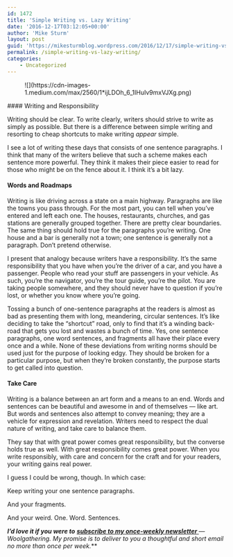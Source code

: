 ```yaml
---
id: 1472
title: 'Simple Writing vs. Lazy Writing'
date: '2016-12-17T03:12:05+00:00'
author: 'Mike Sturm'
layout: post
guid: 'https://mikesturmblog.wordpress.com/2016/12/17/simple-writing-vs-lazy-writing/'
permalink: /simple-writing-vs-lazy-writing/
categories:
    - Uncategorized
---
```


<figure>![](https://cdn-images-1.medium.com/max/2560/1*ijLDOh_6_1IHuIv9mxVJXg.png)</figure>#### Writing and Responsibility

Writing should be clear. To write clearly, writers should strive to write as simply as possible. But there is a difference between simple writing and resorting to cheap shortcuts to make writing *appear* simple.

I see a lot of writing these days that consists of one sentence paragraphs. I think that many of the writers believe that such a scheme makes each sentence more powerful. They think it makes their piece easier to read for those who might be on the fence about it. I think it’s a bit lazy.

#### Words and Roadmaps

Writing is like driving across a state on a main highway. Paragraphs are like the towns you pass through. For the most part, you can tell when you’ve entered and left each one. The houses, restaurants, churches, and gas stations are generally grouped together. There are pretty clear boundaries. The same thing should hold true for the paragraphs you’re writing. One house and a bar is generally not a town; one sentence is generally not a paragraph. Don’t pretend otherwise.

I present that analogy because writers have a responsibility. It’s the same responsibility that you have when you’re the driver of a car, and you have a passenger. People who read your stuff are passengers in your vehicle. As such, you’re the navigator, you’re the tour guide, you’re the pilot. You are taking people somewhere, and they should never have to question if you’re lost, or whether you know where you’re going.

Tossing a bunch of one-sentence paragraphs at the readers is almost as bad as presenting them with long, meandering, circular sentences. It’s like deciding to take the “shortcut” road, only to find that it’s a winding back-road that gets you lost and wastes a bunch of time. Yes, one sentence paragraphs, one word sentences, and fragments all have their place every once and a while. None of these deviations from writing norms should be used just for the purpose of looking edgy. They should be broken for a particular purpose, but when they’re broken constantly, the purpose starts to get called into question.

#### Take Care

Writing is a balance between an art form and a means to an end. Words and sentences can be beautiful and awesome in and of themselves — like art. But words and sentences also attempt to convey meaning; they are a vehicle for expression and revelation. Writers need to respect the dual nature of writing, and take care to balance them.

They say that with great power comes great responsibility, but the converse holds true as well. With great responsibility comes great power. When you write responsibly, with care and concern for the craft and for your readers, your writing gains real power.

I guess I could be wrong, though. In which case:

Keep writing your one sentence paragraphs.

And your fragments.

And your weird. One. Word. Sentences.

***I’d love it if you were to*** [***subscribe to my once-weekly newsletter*** ](http://tinyletter.com/mike_sturm)***—* Woolgathering*. My promise is to deliver to you a thoughtful and short email no more than once per week.***